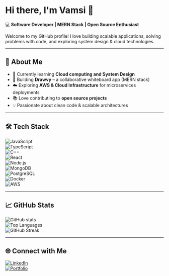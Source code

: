 
# Hi there, I'm Vamsi 👋  

💻 **Software Developer | MERN Stack | Open Source Enthusiast**  

Welcome to my GitHub profile! I love building scalable applications, solving problems with code, and exploring system design & cloud technologies.  

---

## 🚀 About Me  
- 🌱 Currently learning **Cloud computing and System Design**  
- 🔭 Building **Drawvy** – a collaborative whiteboard app (MERN stack)  
- ☁️ Exploring **AWS & Cloud Infrastructure** for microservices deployments  
- 📚 Love contributing to **open source projects**  
- 💡 Passionate about clean code & scalable architectures  

---

## 🛠️ Tech Stack  

![JavaScript](https://img.shields.io/badge/JavaScript-F7DF1E?style=for-the-badge&logo=javascript&logoColor=black)  
![TypeScript](https://img.shields.io/badge/TypeScript-3178C6?style=for-the-badge&logo=typescript&logoColor=white)  
![C++](https://img.shields.io/badge/C++-00599C?style=for-the-badge&logo=c%2B%2B&logoColor=white)  
![React](https://img.shields.io/badge/React-20232A?style=for-the-badge&logo=react&logoColor=61DAFB)  
![Node.js](https://img.shields.io/badge/Node.js-339933?style=for-the-badge&logo=node.js&logoColor=white)  
![MongoDB](https://img.shields.io/badge/MongoDB-4EA94B?style=for-the-badge&logo=mongodb&logoColor=white)  
![PostgreSQL](https://img.shields.io/badge/PostgreSQL-336791?style=for-the-badge&logo=postgresql&logoColor=white)  
![Docker](https://img.shields.io/badge/Docker-2496ED?style=for-the-badge&logo=docker&logoColor=white)  
![AWS](https://img.shields.io/badge/AWS-232F3E?style=for-the-badge&logo=amazon-aws&logoColor=white)  

---

## 📈 GitHub Stats  

![GitHub stats](https://github-readme-stats.vercel.app/api?username=vamsix9&show_icons=true&theme=radical) <br>
![Top Languages](https://github-readme-stats.vercel.app/api/top-langs/?username=vamsix9&layout=compact&theme=radical)  
![GitHub Streak](https://github-readme-streak-stats.herokuapp.com/?user=vamsix9&theme=radical)  

---

## 🌐 Connect with Me  

[![LinkedIn](https://img.shields.io/badge/LinkedIn-0077B5?style=for-the-badge&logo=linkedin&logoColor=white)](https://linkedin.com/in/vamsi-brahmanapalli)  
[![Portfolio](https://img.shields.io/badge/Portfolio-000000?style=for-the-badge&logo=About.me&logoColor=white)](https://vamsi-shetty.github.io/) 
